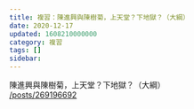 ```yaml
---
title: 複習：陳進興與陳樹菊，上天堂？下地獄？（大綱）
date: 2020-12-17
updated: 1608210000000
category: 複習
tags: []
sidebar: 
---
```


<p>陳進興與陳樹菊，上天堂？下地獄？（大綱）<br/>
<a href="/posts/269196692" target="_blank">/posts/269196692</a></p>
<p> </p>
